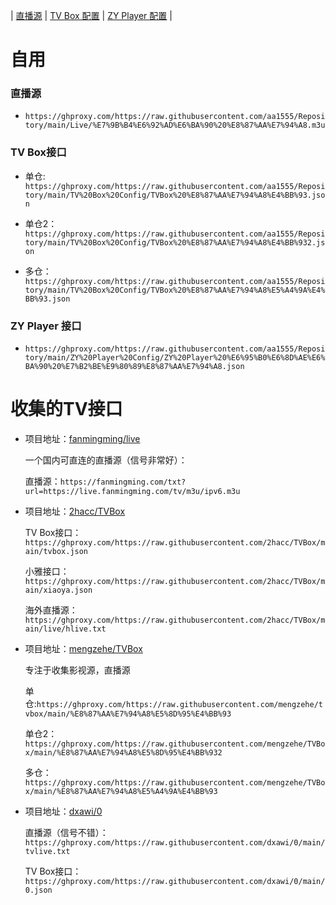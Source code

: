 | [直播源](https://github.com/aa1555/Repository/tree/main/Live) | 
[TV Box 配置](https://github.com/aa1555/Repository/tree/main/TV%20Box%20Config) | 
[ZY Player 配置](https://github.com/aa1555/Repository/tree/main/ZY%20Player%20Config) | 

# 自用

### 直播源

- `https://ghproxy.com/https://raw.githubusercontent.com/aa1555/Repository/main/Live/%E7%9B%B4%E6%92%AD%E6%BA%90%20%E8%87%AA%E7%94%A8.m3u`

### TV Box接口

- 单仓:
  `https://ghproxy.com/https://raw.githubusercontent.com/aa1555/Repository/main/TV%20Box%20Config/TVBox%20%E8%87%AA%E7%94%A8%E4%BB%93.json`

- 单仓2：
  `https://ghproxy.com/https://raw.githubusercontent.com/aa1555/Repository/main/TV%20Box%20Config/TVBox%20%E8%87%AA%E7%94%A8%E4%BB%932.json`

- 多仓：
  `https://ghproxy.com/https://raw.githubusercontent.com/aa1555/Repository/main/TV%20Box%20Config/TVBox%20%E8%87%AA%E7%94%A8%E5%A4%9A%E4%BB%93.json`

### ZY Player 接口

- `https://ghproxy.com/https://raw.githubusercontent.com/aa1555/Repository/main/ZY%20Player%20Config/ZY%20Player%20%E6%95%B0%E6%8D%AE%E6%BA%90%20%E7%B2%BE%E9%80%89%E8%87%AA%E7%94%A8.json`

# 收集的TV接口

- 项目地址：[fanmingming/live](https://github.com/fanmingming/live)

  一个国内可直连的直播源（信号非常好）：

  直播源：`https://fanmingming.com/txt?url=https://live.fanmingming.com/tv/m3u/ipv6.m3u`

- 项目地址：[2hacc/TVBox](https://github.com/2hacc/TVBox/tree/main)

  TV Box接口：`https://ghproxy.com/https://raw.githubusercontent.com/2hacc/TVBox/main/tvbox.json`

  小雅接口：`https://ghproxy.com/https://raw.githubusercontent.com/2hacc/TVBox/main/xiaoya.json`

  海外直播源：`https://ghproxy.com/https://raw.githubusercontent.com/2hacc/TVBox/main/live/hlive.txt`

- 项目地址：[mengzehe/TVBox](https://github.com/mengzehe/TVBox)

  专注于收集影视源，直播源

  单仓:`https://ghproxy.com/https://raw.githubusercontent.com/mengzehe/tvbox/main/%E8%87%AA%E7%94%A8%E5%8D%95%E4%BB%93`

  单仓2：`https://ghproxy.com/https://raw.githubusercontent.com/mengzehe/TVBox/main/%E8%87%AA%E7%94%A8%E5%8D%95%E4%BB%932`

  多仓：`https://ghproxy.com/https://raw.githubusercontent.com/mengzehe/TVBox/main/%E8%87%AA%E7%94%A8%E5%A4%9A%E4%BB%93`

- 项目地址：[dxawi/0](https://github.com/dxawi/0/blob/main/0.json)

  直播源（信号不错）：`https://ghproxy.com/https://raw.githubusercontent.com/dxawi/0/main/tvlive.txt`

  TV Box接口：`https://ghproxy.com/https://raw.githubusercontent.com/dxawi/0/main/0.json`

  

  


